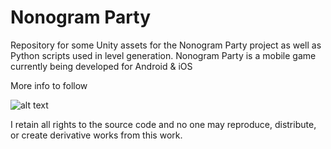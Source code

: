 # Nonogram Party
Repository for some Unity assets for the Nonogram Party project as well as Python scripts used in level generation. Nonogram Party is a mobile game currently being developed for Android & iOS

More info to follow

![alt text](https://adee1499.github.io/images/1.png)

I retain all rights to the source code and no one may reproduce, distribute, or create derivative works from this work.
